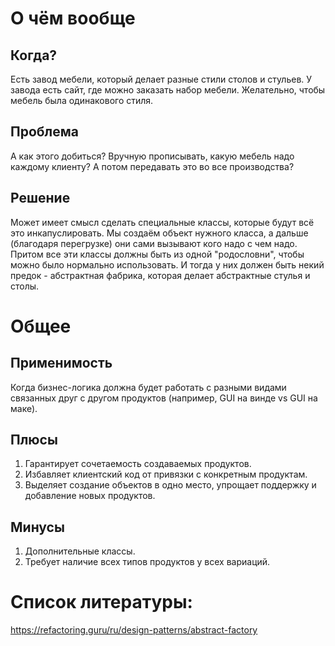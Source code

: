 # О чём вообще
## Когда?
Есть завод мебели, который делает разные стили столов и стульев. У завода есть сайт, где можно заказать набор мебели. Желательно, чтобы мебель была одинакового стиля.

## Проблема
А как этого добиться? Вручную прописывать, какую мебель надо каждому клиенту? А потом передавать это во все производства?  

## Решение
Может имеет смысл сделать специальные классы, которые будут всё это инкапуслировать. Мы создаём объект нужного класса, а дальше (благодаря перегрузке) они сами вызывают кого надо с чем надо.
Притом все эти классы должны быть из одной "родословни", чтобы можно было нормально использовать. И тогда у них должен быть некий предок - абстрактная фабрика, которая делает абстрактные стулья и столы.

# Общее

## Применимость
Когда бизнес-логика должна будет работать с разными видами связанных друг с другом продуктов (например, GUI на винде vs GUI на маке).

## Плюсы
1. Гарантирует сочетаемость создаваемых продуктов.
2. Избавляет клиентский код от привязки с конкретным продуктам.
3. Выделяет создание объектов в одно место, упрощает поддержку и добавление новых продуктов.

## Минусы
1. Дополнительные классы.
2. Требует наличие всех типов продуктов у всех вариаций.

# Список литературы:
https://refactoring.guru/ru/design-patterns/abstract-factory
